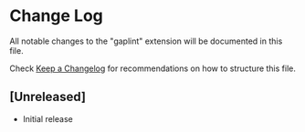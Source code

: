 # Change Log

All notable changes to the "gaplint" extension will be documented in this file.

Check [Keep a Changelog](http://keepachangelog.com/) for recommendations on how to structure this file.

## [Unreleased]

- Initial release